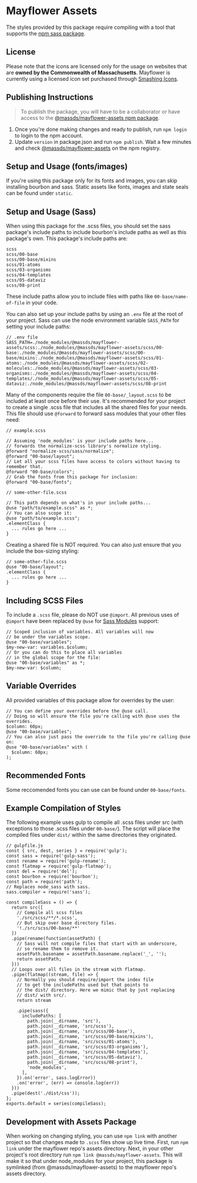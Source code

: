 # Mayflower Assets
The styles provided by this package require compiling with a tool that supports the [npm sass package](https://www.npmjs.com/package/sass).

## License
Please note that the icons are licensed only for the usage on websites that are **owned by the Commonwealth of Massachusetts**. Mayflower is currently using a licensed icon set purchased through [Smashing Icons](https://smashicons.com/).


## Publishing Instructions
>To publish the package, you will have to be a collaborator or have access to the [@massds/mayflower-assets npm package](https://www.npmjs.com/package/@massds/mayflower-assets).

1. Once you're done making changes and ready to publish, run `npm login` to login to the npm account.
2. Update `version` in package.json and run `npm publish`. Wait a few minutes and check [@massds/mayflower-assets](https://www.npmjs.com/package/@massds/mayflower-assets) on the npm registry.



## Setup and Usage (fonts/images)
If you're using this package only for its fonts and images, you can skip installing bourbon and sass. Static assets like fonts, images and state seals can be found under `static`.

## Setup and Usage (Sass)
When using this package for the .scss files, you should set the sass package's include paths to include bourbon's include paths as well as this package's own. This package's include paths are:
```
scss
scss/00-base
scss/00-base/mixins
scss/01-atoms
scss/03-organisms
scss/04-templates
scss/05-dataviz
scss/08-print
```
These include paths allow you to include files with paths like `00-base/name-of-file` in your code.

You can also set up your include paths by using an `.env` file at the root of your project. Sass can use the node environment variable `SASS_PATH` for setting your include paths:
```
// .env file
SASS_PATH=./node_modules/@massds/mayflower-assets/scss:./node_modules/@massds/mayflower-assets/scss/00-base:./node_modules/@massds/mayflower-assets/scss/00-base/mixins:./node_modules/@massds/mayflower-assets/scss/01-atoms:./node_modules/@massds/mayflower-assets/scss/02-molecules:./node_modules/@massds/mayflower-assets/scss/03-organisms:./node_modules/@massds/mayflower-assets/scss/04-templates/./node_modules/@massds/mayflower-assets/scss/05-dataviz:./node_modules/@massds/mayflower-assets/scss/08-print
```

Many of the components require the file `00-base/_layout.scss` to be included at least once before their use. It's recommended for your project to create a single .scss file that includes all the shared files for your needs. This file should use `@forward` to forward sass modules that your other files need:
```
// example.scss

// Assuming 'node_modules' is your include paths here...
// forwards the normalize-scss library's normalize styling.
@forward "normalize-scss/sass/normalize";
@forward "00-base/layout";
// Let all your scss files have access to colors without having to remember that.
@forward "00-base/colors";
// Grab the fonts from this package for inclusion:
@forward "00-base/fonts";
```
```
// some-other-file.scss

// This path depends on what's in your include paths...
@use "path/to/example.scss" as *;
// You can also scope it:
@use "path/to/example.scss";
.elementClass {
  ... rules go here ...
}
```
Creating a shared file is NOT required. You can also just ensure that you include the box-sizing styling:
```
// some-other-file.scss
@use "00-base/layout";
.elementClass {
  ... rules go here ...
}
```
## Including SCSS Files
To include a `.scss` file, please do NOT use `@import`. All previous uses of `@import` have been replaced by `@use` for [Sass Modules](https://sass-lang.com/documentation/at-rules/use) support:
```
// Scoped inclusion of variables. All variables will now
// be under the variables scope.
@use "00-base/variables";
$my-new-var: variables.$column;
// Or you can do this to place all variables
// in the global scope for the file:
@use "00-base/variables" as *;
$my-new-var: $column;
```
## Variable Overrides
All provided variables of this package allow for overrides by the user:
```
// You can define your overrides before the @use call.
// Doing so will ensure the file you're calling with @use uses the overrides.
$column: 60px;
@use "00-base/variables";
// You can also just pass the override to the file you're calling @use on:
@use "00-base/variables" with (
  $column: 60px;
);
```
## Recommended Fonts
Some reccomended fonts you can use can be found under `00-base/fonts`.
## Example Compilation of Styles

The following example uses gulp to compile all .scss files under src (with exceptions to those .scss files under `00-base/`). The script will place the compiled files under `dist/` within the same directories they originated.
```
// gulpfile.js
const { src, dest, series } = require('gulp');
const sass = require('gulp-sass');
const rename = require('gulp-rename');
const flatmap = require('gulp-flatmap');
const del = require('del');
const bourbon = require('bourbon');
const path = require('path');
// Replaces node_sass with sass.
sass.compiler = require('sass');

const compileSass = () => {
  return src([
    // Compile all scss files
    './src/scss/**/*.scss',
    // But skip over base directory files.
    '!./src/scss/00-base/**'
  ])
  .pipe(rename(function(assetPath) {
    // Sass will not compile files that start with an underscore,
    // so rename them to remove it.
    assetPath.basename = assetPath.basename.replace('_', '');
    return assetPath;
  }))
  // Loops over all files in the stream with flatmap.
  .pipe(flatmap((stream, file) => {
    // Normally you should require/import the index file
    // to get the includePaths used but that points to
    // the dist/ directory. Here we mimic that by just replacing
    // dist/ with src/.
    return stream

    .pipe(sass({
      includePaths: [
        path.join(__dirname, 'src'),
        path.join(__dirname, 'src/scss'),
        path.join(__dirname, 'src/scss/00-base'),
        path.join(__dirname, 'src/scss/00-base/mixins'),
        path.join(__dirname, 'src/scss/01-atoms'),
        path.join(__dirname, 'src/scss/03-organisms'),
        path.join(__dirname, 'src/scss/04-templates'),
        path.join(__dirname, 'src/scss/05-dataviz'),
        path.join(__dirname, 'src/scss/08-print'),
        'node_modules',
      ],
    }).on('error', sass.logError))
    .on('error', (err) => console.log(err))
  }))
  .pipe(dest('./dist/css'));
};
exports.default = series(compileSass);

```
## Development with Assets Package
When working on changing styling, you can use `npm link` with another project so that changes made to `.scss` files show up live time. First, run `npm link` under the mayflower repo's assets directory. Next, in your other project's root directory run `npm link @massds/mayflower-assets`. This will make it so that under node_modules for your project, this package is symlinked (from @massds/mayflower-assets) to the mayflower repo's assets directory.
